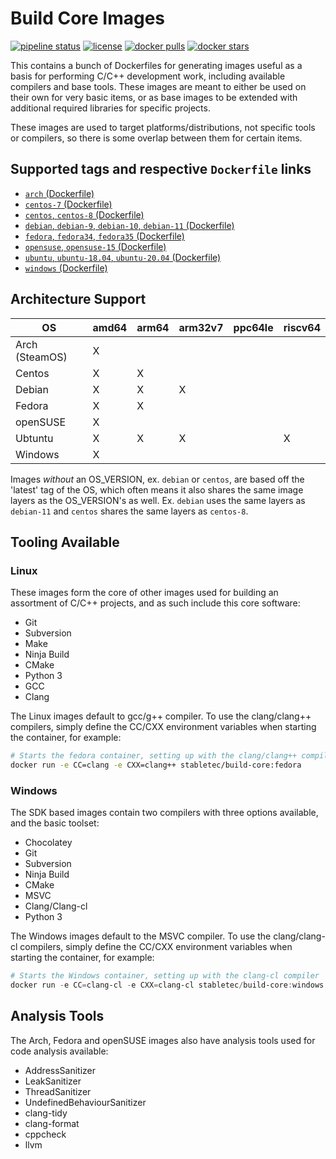 # Build Core Images

[![pipeline status](https://git.stabletec.com/docker/build-core/badges/main/pipeline.svg)](https://git.stabletec.com/docker/build-core/commits/main)
[![license](https://img.shields.io/badge/license-Apache%202.0-blue.svg)](https://git.stabletec.com/docker/build-core/blob/main/LICENSE)
[![docker pulls](https://img.shields.io/docker/pulls/stabletec/build-core.svg)](https://hub.docker.com/r/stabletec/build-core/)
[![docker stars](https://img.shields.io/docker/stars/stabletec/build-core.svg)](https://hub.docker.com/r/stabletec/build-core/)

This contains a bunch of Dockerfiles for generating images useful as a basis for performing C/C++ development work, including available compilers and base tools. These images are meant to either be used on their own for very basic items, or as base images to be extended with additional required libraries for specific projects.

These images are used to target platforms/distributions, not specific tools or compilers, so there is some overlap between them for certain items.

## Supported tags and respective `Dockerfile` links

- [`arch` (Dockerfile)](https://git.stabletec.com/docker/build-core/blob/main/arch/arch.Dockerfile)
- [`centos-7` (Dockerfile)](https://git.stabletec.com/docker/build-core/blob/main/centos/centos-7.Dockerfile)
- [`centos`, `centos-8` (Dockerfile)](https://git.stabletec.com/docker/build-core/blob/main/centos/centos.Dockerfile)
- [`debian`, `debian-9`, `debian-10`, `debian-11` (Dockerfile)](https://git.stabletec.com/docker/build-core/blob/main/debian/debian.Dockerfile)
- [`fedora`, `fedora34`, `fedora35` (Dockerfile)](https://git.stabletec.com/docker/build-core/blob/main/fedora/fedora.Dockerfile)
- [`opensuse`, `opensuse-15` (Dockerfile)](https://git.stabletec.com/docker/build-core/blob/main/opensuse/opensuse.Dockerfile)
- [`ubuntu`, `ubuntu-18.04`, `ubuntu-20.04` (Dockerfile)](https://git.stabletec.com/docker/build-core/blob/main/ubuntu/ubuntu.Dockerfile)
- [`windows` (Dockerfile)](https://git.stabletec.com/docker/build-core/blob/main/windows/Dockerfile)

## Architecture Support

| OS             | amd64 | arm64 | arm32v7 | ppc64le | riscv64 |
| -------------- | ----- | ----- | ------- | ------- | ------- |
| Arch (SteamOS) | X     |       |         |         |         |
| Centos         | X     | X     |         |         |         |
| Debian         | X     | X     | X       |         |         |
| Fedora         | X     | X     |         |         |         |
| openSUSE       | X     |       |         |         |         |
| Ubtuntu        | X     | X     | X       |         | X       |
| Windows        | X     |       |         |         |         |

Images *without* an OS_VERSION, ex. `debian` or `centos`, are based off the 'latest' tag of the OS, which often means it also shares the same image layers as the OS_VERSION's as well. Ex. `debian` uses the same layers as `debian-11` and `centos` shares the same layers as `centos-8`.

## Tooling Available

### Linux

These images form the core of other images used for building an assortment of C/C++ projects, and as such include this core software:
- Git
- Subversion
- Make
- Ninja Build
- CMake
- Python 3
- GCC
- Clang

The Linux images default to gcc/g++ compiler. To use the clang/clang++ compilers, simply define the CC/CXX environment variables when starting the container, for example:
```sh
# Starts the fedora container, setting up with the clang/clang++ compilers
docker run -e CC=clang -e CXX=clang++ stabletec/build-core:fedora
```

### Windows

The SDK based images contain two compilers with three options available, and the basic toolset:
- Chocolatey
- Git
- Subversion
- Ninja Build
- CMake
- MSVC
- Clang/Clang-cl
- Python 3

The Windows images default to the MSVC compiler. To use the clang/clang-cl compilers, simply define the CC/CXX environment variables when starting the container, for example:
```powershell
# Starts the Windows container, setting up with the clang-cl compiler
docker run -e CC=clang-cl -e CXX=clang-cl stabletec/build-core:windows
```

## Analysis Tools

The Arch, Fedora and openSUSE images also have analysis tools used for code analysis available:
- AddressSanitizer
- LeakSanitizer
- ThreadSanitizer
- UndefinedBehaviourSanitizer
- clang-tidy
- clang-format
- cppcheck
- llvm
